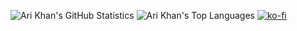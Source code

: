 ![Ari Khan's GitHub Statistics](https://github-readme-stats.vercel.app/api?username=Ari-Khan&theme=default&show_icons=true&hide_border=false&count_private=true)
![Ari Khan's Top Languages](https://github-readme-stats.vercel.app/api/top-langs/?username=Ari-Khan&size_weight=0.5&count_weight=0.5&layout=donut)
[![ko-fi](https://ko-fi.com/img/githubbutton_sm.svg)](https://ko-fi.com/P5P11A2HKK)

